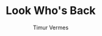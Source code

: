 ---
title: "Look Who's Back"
author: "Timur Vermes"
isbn: "0857052926"
isbn13: "9780857052926"
rating: "3"
publisher: "MacLehose Press"
pages: "352"
publishYear: "2014"
read: ""
goodreads_id: "17289087"
language: "en"
---